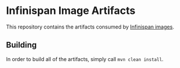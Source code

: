 # Infinispan Image Artifacts

This repository contains the artifacts consumed by [Infinispan images](https://github.com/infinispan/infinispan-images).

## Building
In order to build all of the artifacts, simply call `mvn clean install`.
